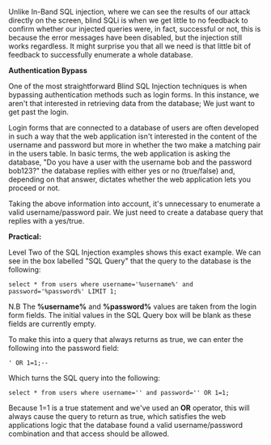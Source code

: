Unlike In-Band SQL injection, where we can see the results of our attack directly on the screen, blind SQLi is when we get little to no feedback to confirm whether our injected queries were, in fact, successful or not, this is because the error messages have been disabled, but the injection still works regardless. It might surprise you that all we need is that little bit of feedback to successfully enumerate a whole database.  

**Authentication Bypass**

One of the most straightforward Blind SQL Injection techniques is when bypassing authentication methods such as login forms. In this instance, we aren't that interested in retrieving data from the database; We just want to get past the login. 

Login forms that are connected to a database of users are often developed in such a way that the web application isn't interested in the content of the username and password but more in whether the two make a matching pair in the users table. In basic terms, the web application is asking the database, "Do you have a user with the username bob and the password bob123?" the database replies with either yes or no (true/false) and, depending on that answer, dictates whether the web application lets you proceed or not. 

Taking the above information into account, it's unnecessary to enumerate a valid username/password pair. We just need to create a database query that replies with a yes/true.

  

**Practical:**

Level Two of the SQL Injection examples shows this exact example. We can see in the box labelled "SQL Query" that the query to the database is the following:

  

`select * from users where username='%username%' and password='%password%' LIMIT 1;`

  

N.B The **%username%** and **%password%** values are taken from the login form fields. The initial values in the SQL Query box will be blank as these fields are currently empty.

  

To make this into a query that always returns as true, we can enter the following into the password field:

  

`' OR 1=1;--`

  

Which turns the SQL query into the following:

  

`select * from users where username='' and password='' OR 1=1;`

  

Because 1=1 is a true statement and we've used an **OR** operator, this will always cause the query to return as true, which satisfies the web applications logic that the database found a valid username/password combination and that access should be allowed.